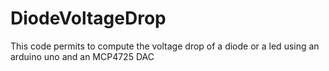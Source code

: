 # DiodeVoltageDrop
This code permits to compute the voltage drop of a diode or a led using an arduino uno and an MCP4725 DAC
